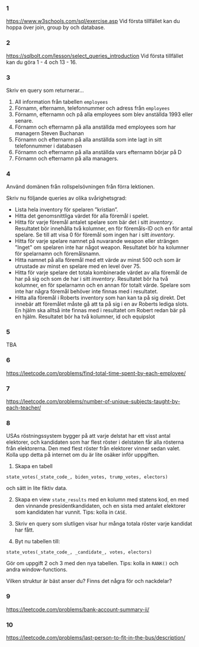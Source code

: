 ### 1
https://www.w3schools.com/sql/exercise.asp Vid första tillfället kan du hoppa över join, group by och database.

### 2
https://sqlbolt.com/lesson/select_queries_introduction Vid första tillfället kan du göra 1 - 4 och 13 - 16.


### 3

Skriv en query som returnerar...

1. All information från tabellen `employees`
2. Förnamn, efternamn, telefonnummer och adress från `employees`
3. Förnamn, efternamn och på alla employees som blev anställda 1993 eller senare.
4. Förnamn och efternamn på alla anställda med
   employees som har managern Steven Buchanan
5. Förnamn och efternamn på alla anställda som inte lagt in sitt telefonnummer i databasen
6. Förnamn och efternamn på alla anställda vars efternamn börjar på D
7. Förnamn och efternamn på alla managers.

### 4

Använd domänen från rollspelsövningen från förra lektionen.

Skriv nu följande queries av olika svårighetsgrad:

- Lista hela inventory för spelaren ”kristian”.
- Hitta det genomsnittliga värdet för alla föremål i spelet.
- Hitta för varje föremål antalet spelare som bär det i sitt _inventory_. Resultatet bör innehålla två kolumner, en för föremåls-ID och en för antal spelare. Se till att visa 0 för föremål som ingen har i sitt _inventory_.
- Hitta för varje spelare namnet på nuvarande weapon eller strängen "Inget" om spelaren inte har något weapon. Resultatet bör ha kolumner för spelarnamn och föremålsnamn.
- Hitta namnet på alla föremål med ett värde av minst 500 och som är utrustade av minst en spelare med en level över 75.
- Hitta för varje spelare det totala kombinerade värdet av alla föremål de har på sig och som de har i sitt _inventory_. Resultatet bör ha två kolumner, en för spelarnamn och en annan för totalt värde. Spelare som inte har några föremål behöver inte finnas med i resultatet.
- Hitta alla föremål i Roberts inventory som han kan ta på sig direkt. Det innebär att föremålet måste gå att ta på sig i en av Roberts lediga slots. En hjälm ska alltså inte finnas med i resultatet om Robert redan bär på en hjälm. Resultatet bör ha två kolumner, id och equipslot

### 5
TBA


### 6

https://leetcode.com/problems/find-total-time-spent-by-each-employee/

### 7

https://leetcode.com/problems/number-of-unique-subjects-taught-by-each-teacher/


### 8

USAs röstningssystem bygger på att varje delstat har ett visst antal elektorer, och kandidaten som har flest röster i delstaten får alla rösterna från elektorerna. Den med flest röster från elektorer vinner sedan valet. Kolla upp detta på internet om du är lite osäker inför uppgiften.

1. Skapa en tabell

```
state_votes(_state_code_, biden_votes, trump_votes, electors)
```

och sätt in lite fiktiv data.

2. Skapa en view `state_results` med en kolumn med statens kod, en med den vinnande presidentkandidaten, och en sista med antalet elektorer som kandidaten har vunnit. Tips: kolla in `CASE`.

3. Skriv en query som slutligen visar hur många totala röster varje kandidat har fått.

4. Byt nu tabellen till:

```
state_votes(_state_code_, _candidate_, votes, electors)
```

Gör om uppgift 2 och 3 med den nya tabellen. Tips: kolla in `RANK()` och andra window-functions.

Vilken struktur är bäst anser du? Finns det några för och nackdelar?


### 9
https://leetcode.com/problems/bank-account-summary-ii/

### 10
https://leetcode.com/problems/last-person-to-fit-in-the-bus/description/

